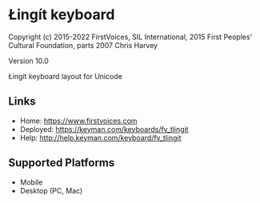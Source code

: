 Łingít keyboard
======================

Copyright (c) 2015-2022 FirstVoices, SIL International, 2015 First Peoples' Cultural Foundation, parts 2007 Chris Harvey

Version 10.0

Łingít keyboard layout for Unicode

Links
-----

 * Home:     <https://www.firstvoices.com>
 * Deployed: <https://keyman.com/keyboards/fv_tlingit>
 * Help:     <http://help.keyman.com/keyboard/fv_tlingit>
 
Supported Platforms
-------------------

 * Mobile
 * Desktop (PC, Mac)
   